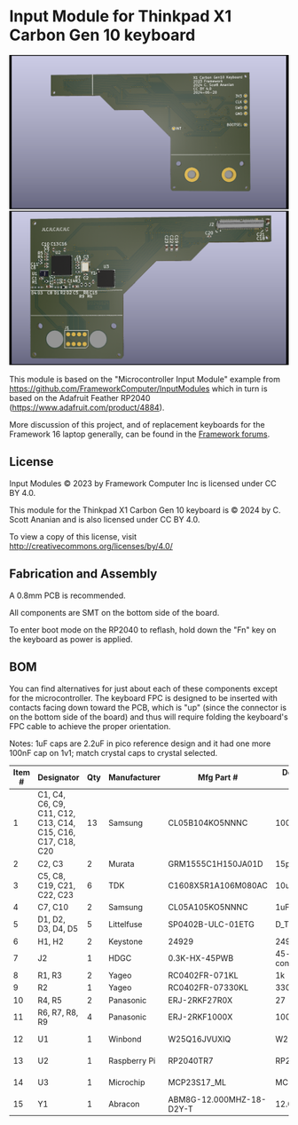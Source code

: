 # Input Module for Thinkpad X1 Carbon Gen 10 keyboard
![image](MicrocontrollerInputModule-Top.png)
![image](MicrocontrollerInputModule-Bot.png)

This module is based on the "Microcontroller Input Module" example
from https://github.com/FrameworkComputer/InputModules which in turn
is based on the Adafruit Feather RP2040 (https://www.adafruit.com/product/4884).

More discussion of this project, and of replacement keyboards for
the Framework 16 laptop generally, can be found in the [Framework
forums](https://community.frame.work/t/thinkpad-keyboard-mod-super-early-stages/38484/58).


## License
Input Modules © 2023 by Framework Computer Inc is licensed under CC BY 4.0.

This module for the Thinkpad X1 Carbon Gen 10 keyboard is © 2024 by
C. Scott Ananian and is also licensed under CC BY 4.0.

To view a copy of this license,
visit http://creativecommons.org/licenses/by/4.0/

## Fabrication and Assembly
A 0.8mm PCB is recommended.

All components are SMT on the bottom side of the board.

To enter boot mode on the RP2040 to reflash, hold down the "Fn" key on
the keyboard as power is applied.

## BOM
You can find alternatives for just about each of these components
except for the microcontroller.  The keyboard FPC is designed to be inserted
with contacts facing down toward the PCB, which is "up" (since the connector
is on the bottom side of the board) and thus will require folding the
keyboard's FPC cable to achieve the proper orientation.

Notes: 1uF caps are 2.2uF in pico reference design and it had one more 100nF cap on 1v1;
match crystal caps to crystal selected.

| Item # | Designator                                         | Qty | Manufacturer                        | Mfg Part #               | Description / Value | Package/Footprint                                    | Type |
|--------|----------------------------------------------------|-----|-------------------------------------|--------------------------|---------------------|------------------------------------------------------|------|
| 1      | C1, C4, C6, C9, C11, C12, C13, C14, C15, C16, C17, C18, C20 | 13  | Samsung                    | CL05B104KO5NNNC          | 100nF               | Capacitor_SMD:C_0402_1005Metric                      | SMT  |
| 2      | C2, C3                                             | 2   | Murata                              | GRM1555C1H150JA01D       | 15pF                | Capacitor_SMD:C_0402_1005Metric                      | SMT  |
| 3      | C5, C8, C19, C21, C22, C23                         | 6   | TDK                                 | C1608X5R1A106M080AC      | 10uF                | Capacitor_SMD:C_0603_1608Metric                      | SMT  |
| 4      | C7, C10                                            | 2   | Samsung                             | CL05A105KO5NNNC          | 1uF                 | Capacitor_SMD:C_0402_1005Metric                      | SMT  |
| 5      | D1, D2, D3, D4, D5                                 | 5   | Littelfuse                          | SP0402B-ULC-01ETG        | D_TVS               | Diode_SMD:D_0402_1005Metric                          | SMT  |
| 6      | H1, H2                                             | 2   | Keystone                            | 24929                    | 24929               | InputModule:MountingHole_3.7mm_Pad_24929             | SMT  |
| 7      | J2                                                 | 1   | HDGC                                | 0.3K-HX-45PWB            | 45-pin FPC connector | 20655-045E-01:0.3K-HX-45PWB                         | SMT  |
| 8      | R1, R3                                             | 2   | Yageo                               | RC0402FR-071KL           | 1k                  | Resistor_SMD:R_0402_1005Metric                       | SMT  |
| 9      | R2                                                 | 1   | Yageo                               | RC0402FR-07330KL         | 330k                | Resistor_SMD:R_0402_1005Metric                       | SMT  |
| 10     | R4, R5                                             | 2   | Panasonic                           | ERJ-2RKF27R0X            | 27                  | Resistor_SMD:R_0402_1005Metric                       | SMT  |
| 11     | R6, R7, R8, R9                                     | 4   | Panasonic                           | ERJ-2RKF1000X            | 100                 | Resistor_SMD:R_0402_1005Metric                       | SMT  |
| 12     | U1                                                 | 1   | Winbond                             | W25Q16JVUXIQ             | W25Q16JVUXIQ        | InputModule:SON-8-1EP_3x2mm_P0.5mm_EP0.2x1.6mm       | SMT  |
| 13     | U2                                                 | 1   | Raspberry Pi                        | RP2040TR7                | RP2040              | Package_DFN_QFN:QFN-56-1EP_7x7mm_P0.4mm_EP3.2x3.2mm  | SMT  |
| 14     | U3                                                 | 1   | Microchip                           | MCP23S17_ML              | MCP23S17_ML         | Package_DFN_QFN:QFN-28-1EP_6x6mm_P0.65mm_EP4.25x4.25mm | SMT|
| 15     | Y1                                                 | 1   | Abracon                             | ABM8G-12.000MHZ-18-D2Y-T | 12.000MHz           | Crystal:Crystal_SMD_3225-4Pin_3.2x2.5mm              | SMT  |
